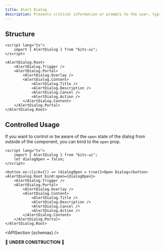 ```yaml
---
title: Alert Dialog
description: Presents critical information or prompts to the user, typically requiring their attention or action.
---
```


<script>
	import { APISection, ComponentPreview, AlertDialogDemo } from '@/components'
	export let schemas;
</script>

<ComponentPreview name="alert-dialog-demo" comp="AlertDialog">

<AlertDialogDemo slot="preview" />

</ComponentPreview>

## Structure

```svelte
<script lang="ts">
	import { AlertDialog } from "bits-ui";
</script>

<AlertDialog.Root>
	<AlertDialog.Trigger />
	<AlertDialog.Portal>
		<AlertDialog.Overlay />
		<AlertDialog.Content>
			<AlertDialog.Title />
			<AlertDialog.Description />
			<AlertDialog.Cancel />
			<AlertDialog.Action />
		</AlertDialog.Content>
	</AlertDialog.Portal>
</AlertDialog.Root>
```

## Controlled Usage

If you want to control or be aware of the `open` state of the dialog from outside of the component, you can bind to the `open` prop.

```svelte
<script lang="ts">
	import { AlertDialog } from "bits-ui";
	let dialogOpen = false;
</script>

<button on:click={() => (dialogOpen = true)}>Open Dialog</button>
<AlertDialog.Root bind:open={dialogOpen}>
	<AlertDialog.Trigger />
	<AlertDialog.Portal>
		<AlertDialog.Overlay />
		<AlertDialog.Content>
			<AlertDialog.Title />
			<AlertDialog.Description />
			<AlertDialog.Cancel />
			<AlertDialog.Action />
		</AlertDialog.Content>
	</AlertDialog.Portal>
</AlertDialog.Root>
```

<APISection {schemas} />

🚧 **UNDER CONSTRUCTION** 🚧
